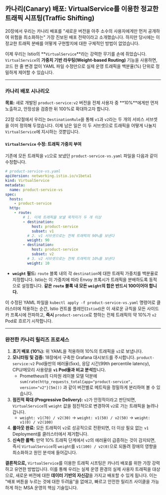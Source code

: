 ## 카나리(Canary) 배포: VirtualService를 이용한 정교한 트래픽 시프팅(Traffic Shifting)

20장에서 우리는 카나리 배포를 "새로운 버전을 아주 소수의 사용자에게만 먼저 공개하여 위험을 최소화하는" 가장 진보된 배포 전략이라고 소개했습니다. 하지만 당시에는 이 정교한 트래픽 분배를 어떻게 구현할지에 대한 구체적인 방법이 없었습니다.

이제 우리는 Istio의 \*\*`VirtualService`\*\*라는 강력한 무기를 손에 쥐었습니다. `VirtualService`의 **가중치 기반 라우팅(Weight-based Routing)** 기능을 사용하면, 코드 한 줄 변경 없이 YAML 파일 수정만으로 실제 운영 트래픽을 백분율(%) 단위로 정밀하게 제어할 수 있습니다.

-----

### 카나리 배포 시나리오

**목표:** 새로 개발된 `product-service:v2` 버전을 전체 사용자 중 \*\*10%\*\*에게만 먼저 노출하고, 안정성을 검증한 뒤 100%로 확대하고자 합니다.

22장 02절에서 우리는 `DestinationRule`을 통해 `v1`과 `v2`라는 두 개의 서비스 서브셋을 이미 정의해 두었습니다. 이제 남은 일은 이 두 서브셋으로 트래픽을 어떻게 나눌지 `VirtualService`에 지시하는 것뿐입니다.

#### `VirtualService` 수정: 트래픽 가중치 부여

기존에 모든 트래픽을 `v1`으로 보냈던 `product-service-vs.yaml` 파일을 다음과 같이 수정합니다.

```yaml
# product-service-vs.yaml
apiVersion: networking.istio.io/v1beta1
kind: VirtualService
metadata:
  name: product-service-vs
spec:
  hosts:
    - product-service
  http:
    - route:
        # 1. 이제 트래픽을 보낼 목적지가 두 개 이상
        - destination:
            host: product-service
            subset: v1
          # 2. v1 서브셋으로는 전체 트래픽의 90%를 보낸다
          weight: 90
        - destination:
            host: product-service
            subset: v2
          # 3. v2 서브셋으로는 전체 트래픽의 10%를 보낸다
          weight: 10
```

  * **`weight` 필드:** `route` 블록 내의 각 `destination`에 대한 트래픽 가중치를 백분율로 지정합니다. Istio는 이 가중치에 따라 Envoy 프록시가 트래픽을 분배하도록 동적으로 설정합니다. **같은 `route` 블록 내 모든 `weight`의 합은 반드시 100이어야 합니다.**

이 수정된 YAML 파일을 `kubectl apply -f product-service-vs.yaml` 명령어로 클러스터에 적용하는 순간, Istio 컨트롤 플레인(`Istiod`)은 이 새로운 규칙을 모든 사이드카 프록시에 전파하고, **즉시** `product-service`로 향하는 전체 트래픽의 약 10%가 `v2` Pod로 흐르기 시작합니다.

-----

### 완전한 카나리 릴리즈 프로세스

1.  **초기 배포 (10%):** 위 YAML을 적용하여 10%의 트래픽을 `v2`로 보냅니다.
2.  **모니터링 및 검증:** 18장에서 구축한 Grafana 대시보드를 주시합니다. `product-service:v2` Pod들만의 에러율(5xx), 응답 시간(99th percentile latency), CPU/메모리 사용량을 **`v1` Pod들과 비교 분석**합니다.
      * Prometheus의 다차원 레이블 모델 덕분에 `sum(rate(http_requests_total{app="product-service", version="v2"}[5m]))` 과 같이 버전별로 메트릭을 정밀하게 분리하여 볼 수 있습니다.
3.  **점진적 확대 (Progressive Delivery):** `v2`가 안정적이라고 판단되면, `VirtualService`의 `weight` 값을 점진적으로 변경하여 `v2`로 가는 트래픽을 늘려나갑니다.
      * `weight: v1(70) / v2(30)` → `weight: v1(50) / v2(50)` → `weight: v1(0) / v2(100)`
4.  **롤아웃 완료:** 모든 트래픽이 `v2`로 성공적으로 전환되면, 더 이상 필요 없는 `v1` Deployment를 클러스터에서 제거합니다.
5.  **신속한 롤백:** 만약 10% 트래픽 단계에서 `v2`의 에러율이 급증하는 것이 감지되면, 즉시 `VirtualService`의 `weight`를 `v1(100) / v2(0)`으로 되돌려 장애의 영향을 최소화하고 원인 분석에 들어갑니다.

**결론적으로,** `VirtualService`를 이용한 트래픽 시프팅은 카나리 배포를 위한 가장 강력하고 유연한 방법입니다. 이를 통해 우리는 실제 운영 환경의 실제 사용자 트래픽을 대상으로, 새로운 버전에 대한 **데이터 기반의 자신감**을 가지고 배포할 수 있게 됩니다. 이는 "배포 버튼을 누르는 것에 대한 두려움"을 없애고, 빠르고 안전한 릴리즈 사이클을 가능하게 하는 MSA 운영의 핵심 기술입니다.